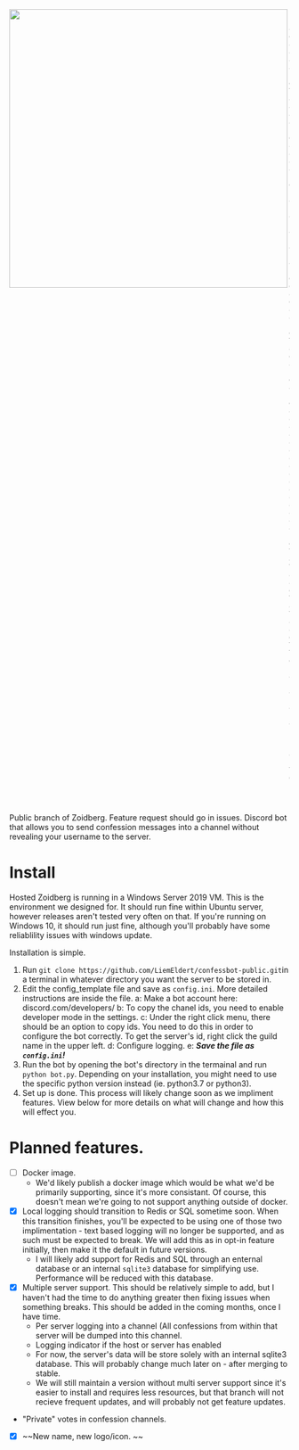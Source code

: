 <img align="left" width=500 src="https://user-images.githubusercontent.com/45272685/118345209-fb8ecf80-b500-11eb-9f24-d662a27818dc.jpg">

```
"""
8888888888P         d8b      888 888                                    888               888
      d88P          Y8P      888 888                                    888               888
     d88P                    888 888                                    888               888
    d88P    .d88b.  888  .d88888 88888b.   .d88b.  888d888 .d88b.       88888b.   .d88b.  888888
   d88P    d88""88b 888 d88" 888 888 "88b d8P  Y8b 888P"  d88P"88b      888 "88b d88""88b 888
  d88P     888  888 888 888  888 888  888 88888888 888    888  888      888  888 888  888 888
 d88P      Y88..88P 888 Y88b 888 888 d88P Y8b.     888    Y88b 888      888 d88P Y88..88P Y88b.
d8888888888 "Y88P"  888  "Y88888 88888P"   "Y8888  888     "Y88888      88888P"   "Y88P"   "Y888
                                                               888
                                                          Y8b d88P
                                                           "Y88P"
"""
```

Public branch of Zoidberg. Feature request should go in issues. 
Discord bot that allows you to send confession messages into a channel without revealing your username to the server. 


# Install

Hosted Zoidberg is running in a Windows Server 2019 VM. This is the environment we designed for. It should run fine within Ubuntu server, however releases aren't tested very often on that. If you're running on Windows 10, it should run just fine, although you'll probably have some reliablility issues with windows update.

Installation is simple.
1. Run `git clone https://github.com/LiemEldert/confessbot-public.git`in a terminal in whatever directory you want the server to be stored in.
2. Edit the config_template file and save as `config.ini`. More detailed instructions are inside the file.
   a: Make a bot account here: discord.com/developers/
   b: To copy the chanel ids, you need to enable developer mode in the settings. 
   c: Under the right click menu, there should be an option to copy ids. You need to do this in order to configure the bot correctly. To get the server's id, right click the guild name in the upper left.
   d: Configure logging. 
   e: ***Save the file as `config.ini`!***
3. Run the bot by opening the bot's directory in the termainal and run `python bot.py`. Depending on your installation, you might need to use the specific python version instead (ie. python3.7 or python3). 
4. Set up is done. This process will likely change soon as we impliment features. View below for more details on what will change and how this will effect you. 


# Planned features. 

- [ ] Docker image.
   - We'd likely publish a docker image which would be what we'd be primarily supporting, since it's more consistant. 
      Of course, this doesn't mean we're going to not support anything outside of docker.
- [x] Local logging should transition to Redis or SQL sometime soon. When this transition finishes, you'll be expected to be using one of those two implimentation - text based logging will no longer be supported, and as such must be expected to break. We will add this as in opt-in feature initially, then make it the default in future versions. 
  - I will likely add support for Redis and SQL through an enternal database or an internal `sqlite3` database for simplifying use. Performance will be reduced with this database. 
- [x] Multiple server support. This should be relatively simple to add, but I haven't had the time to do anything greater then fixing issues when something breaks. This should be added in the coming months, once I have time. 
  - Per server logging into a channel (All confessions from within that server will be dumped into this channel. 
  - Logging indicator if the host or server has enabled 
  - For now, the server's data will be store solely with an internal sqlite3 database. This will probably change much later on - after merging to stable. 
  - We will still maintain a version without multi server support since it's easier to install and requires less resources, but that branch will not recieve frequent updates, and will probably not get feature updates. 
- "Private" votes in confession channels. 
- [x] ~~New name, new logo/icon. ~~

